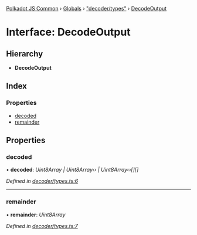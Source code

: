 [Polkadot JS Common](../README.md) › [Globals](../globals.md) › ["decoder/types"](../modules/_decoder_types_.md) › [DecodeOutput](_decoder_types_.decodeoutput.md)

# Interface: DecodeOutput

## Hierarchy

* **DecodeOutput**

## Index

### Properties

* [decoded](_decoder_types_.decodeoutput.md#decoded)
* [remainder](_decoder_types_.decodeoutput.md#remainder)

## Properties

###  decoded

• **decoded**: *Uint8Array | Uint8Array‹› | Uint8Array‹›[][]*

*Defined in [decoder/types.ts:6](https://github.com/polkadot-js/common/blob/b7635d7e/packages/util-rlp/src/decoder/types.ts#L6)*

___

###  remainder

• **remainder**: *Uint8Array*

*Defined in [decoder/types.ts:7](https://github.com/polkadot-js/common/blob/b7635d7e/packages/util-rlp/src/decoder/types.ts#L7)*
